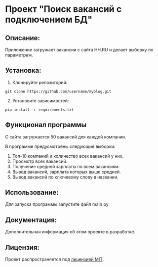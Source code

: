 # Проект "Поиск вакансий с подключением БД"

## Описание:
Приложение загружает вакансии с сайта HH.RU и делает выборку по параметрам.


## Установка:

1. Клонируйте репозиторий:
```
git clone https://github.com/username/myblog.git
```

2. Установите зависимостей:
```
pip install -r requirements.txt
```
## Функционал программы
С сайта загружается 50 вакансий для каждой компании.

В программе предусмотрены следующие выборки:
1. Топ-10 компаний и количество всех вакансий у них.
2. Просмотр всех вакансий.
3. Получение средней зарплаты по всем вакансиям.
4. Вывод вакансий, зарплата которых выше средней.
5. Вывод вакансий по ключевому слову в названии.

## Использование:
Для запуска программы запустите файл main.py

## Документация:

Дополнительная информация об этом проекте в разработке.

## Лицензия:

Проект распространяется под [лицензией MIT](LICENSE).
